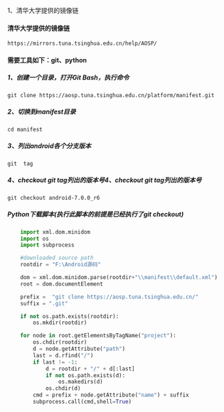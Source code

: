 1、清华大学提供的镜像链
#### 清华大学提供的镜像链
`https://mirrors.tuna.tsinghua.edu.cn/help/AOSP/`

#### 需要工具如下：git、python
##### 1、创建一个目录，打开Git Bash，执行命令
`git clone https://aosp.tuna.tsinghua.edu.cn/platform/manifest.git`
##### 2、切换到manifest目录
`cd manifest`
##### 3、列出android各个分支版本
`git  tag`
##### 4、checkout git tag列出的版本号4、checkout git tag列出的版本号
`git checkout android-7.0.0_r6`

##### Python下载脚本(执行此脚本的前提是已经执行了git checkout)

```python
    import xml.dom.minidom
    import os
    import subprocess

    #downloaded source path
    rootdir = "F:\Android源码"

    dom = xml.dom.minidom.parse(rootdir+"\\manifest\\default.xml")
    root = dom.documentElement

    prefix =  "git clone https://aosp.tuna.tsinghua.edu.cn/"
    suffix = ".git"

    if not os.path.exists(rootdir):
        os.mkdir(rootdir)

    for node in root.getElementsByTagName("project"):
        os.chdir(rootdir)
        d = node.getAttribute("path")
        last = d.rfind("/")
        if last != -1:
            d = rootdir + "/" + d[:last]
            if not os.path.exists(d):
                os.makedirs(d)
            os.chdir(d)
        cmd = prefix + node.getAttribute("name") + suffix
        subprocess.call(cmd,shell=True)
```